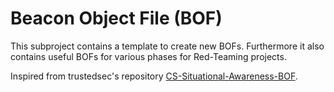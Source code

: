 # Beacon Object File (BOF)

This subproject contains a template to create new BOFs.
Furthermore it also contains useful BOFs for various phases for Red-Teaming projects. 

Inspired from trustedsec's repository [CS-Situational-Awareness-BOF](https://github.com/trustedsec/CS-Situational-Awareness-BOF).


